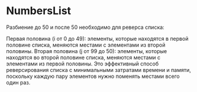 ﻿# NumbersList

Разбиение до 50 и после 50 необходимо для реверса списка:

Первая половина (i от 0 до 49): элементы, которые находятся в первой половине списка, меняются местами с элементами из второй половины.
Вторая половина (j от 99 до 50): элементы, которые находятся во второй половине списка, меняются местами с элементами из первой половины.
Это эффективный способ реверсирования списка с минимальными затратами времени и памяти, поскольку каждую пару элементов нужно поменять местами всего один раз.

